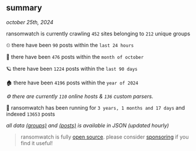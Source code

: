 
## summary
_october 25th, 2024_

ransomwatch is currently crawling `452` sites belonging to `212` unique groups

⏲ there have been `90` posts within the `last 24 hours`

🦈 there have been `476` posts within the `month of october`

🪐 there have been `1224` posts within the `last 90 days`

🏚 there have been `4196` posts within the `year of 2024`

_⚙️ there are currently `110` online hosts & `136` custom parsers._

🦕 ransomwatch has been running for `3 years, 1 months and 17 days` and indexed `13653` posts

_all data  [(groups)](http://ransomwhat.telemetry.ltd/groups) and [(posts)](http://ransomwhat.telemetry.ltd/posts) is available in JSON (updated hourly)_

> ransomwatch is fully [open source](https://github.com/joshhighet/ransomwatch#ransomwatch--). please consider [sponsoring](https://github.com/sponsors/joshhighet) if you find it useful!
